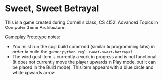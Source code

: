 # Sweet, Sweet Betrayal

This is a game created during Cornell's class, CS 4152: Advanced Topics in Computer Game Architecture.

Gameplay Prototype notes:
- You must run the cugl build command (similar to programming labs) in order to build the game: `python cugl sweet-sweet-betrayal`
- The wind gust item is currently a work in progress and is not functional (it does not currently move the player upwards in Play mode, but it can be placed in the Build mode). This item appears with a blue circle and white upwards arrow.

